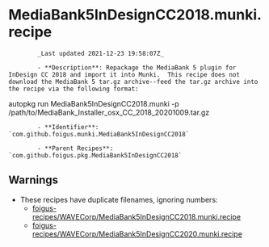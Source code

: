# MediaBank5InDesignCC2018.munki.recipe

            _Last updated 2021-12-23 19:58:07Z_

            - **Description**: Repackage the MediaBank 5 plugin for InDesign CC 2018 and import it into Munki.  This recipe does not download the MediaBank 5 tar.gz archive--feed the tar.gz archive into the recipe via the following format:

autopkg run MediaBank5InDesignCC2018.munki -p /path/to/MediaBank_Installer_osx_CC_2018_20201009.tar.gz

            - **Identifier**: `com.github.foigus.munki.MediaBank5InDesignCC2018`

            - **Parent Recipes**: `com.github.foigus.pkg.MediaBank5InDesignCC2018`

## Warnings

- These recipes have duplicate filenames, ignoring numbers:
    - [foigus-recipes/WAVECorp/MediaBank5InDesignCC2018.munki.recipe](/autopkg-dupe-tracker/foigus-recipes/WAVECorp/MediaBank5InDesignCC2018.munki.recipe)
    - [foigus-recipes/WAVECorp/MediaBank5InDesignCC2020.munki.recipe](/autopkg-dupe-tracker/foigus-recipes/WAVECorp/MediaBank5InDesignCC2020.munki.recipe)